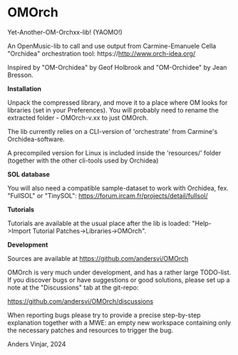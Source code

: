 # OMOrch

Yet-Another-OM-Orchxx-lib!  (YAOMO!)

An OpenMusic-lib to call and use output from Carmine-Emanuele Cella
"Orchidea" orchestration tool: https://http://www.orch-idea.org/

Inspired by "OM-Orchidea" by Geof Holbrook and "OM-Orchidee" by Jean
Bresson.

**Installation**

Unpack the compressed library, and move it to a place where OM looks
for libraries (set in your Preferences).  You will probably need to
rename the extracted folder - OMOrch-v.xx to just OMOrch.

The lib currently relies on a CLI-version of 'orchestrate' from
Carmine's Orchidea-software.

A precompiled version for Linux is included inside the 'resources/'
folder (together with the other cli-tools used by Orchidea)

**SOL database**

You will also need a compatible sample-dataset to work with Orchidea,
fex.  "FullSOL" or "TinySOL":
https://forum.ircam.fr/projects/detail/fullsol/

**Tutorials**

Tutorials are available at the usual place after the lib is loaded:
"Help->Import Tutorial Patches->Libraries->OMOrch".

**Development**

Sources are available at https://github.com/andersvi/OMOrch

OMOrch is very much under development, and has a rather large
TODO-list.  If you discover bugs or have suggestions or good
solutions, please set up a note at the "Discussions" tab at the
git-repo:

  https://github.com/andersvi/OMOrch/discussions

When reporting bugs please try to provide a precise step-by-step
explanation together with a MWE: an empty new workspace containing
only the necessary patches and resources to trigger the bug.

Anders Vinjar, 2024
